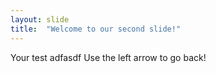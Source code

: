 ```yaml
---
layout: slide
title:  "Welcome to our second slide!"
---
```

Your test adfasdf
Use the left arrow to go back!
